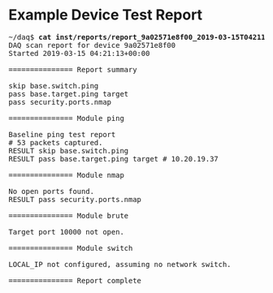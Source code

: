 # Example Device Test Report

<pre>
~/daq$ <b>cat inst/reports/report_9a02571e8f00_2019-03-15T042113+0000.txt</b>
DAQ scan report for device 9a02571e8f00
Started 2019-03-15 04:21:13+00:00

=============== Report summary

skip base.switch.ping
pass base.target.ping target
pass security.ports.nmap

=============== Module ping

Baseline ping test report
# 53 packets captured.
RESULT skip base.switch.ping
RESULT pass base.target.ping target # 10.20.19.37

=============== Module nmap

No open ports found.
RESULT pass security.ports.nmap

=============== Module brute

Target port 10000 not open.

=============== Module switch

LOCAL_IP not configured, assuming no network switch.

=============== Report complete

</pre>
